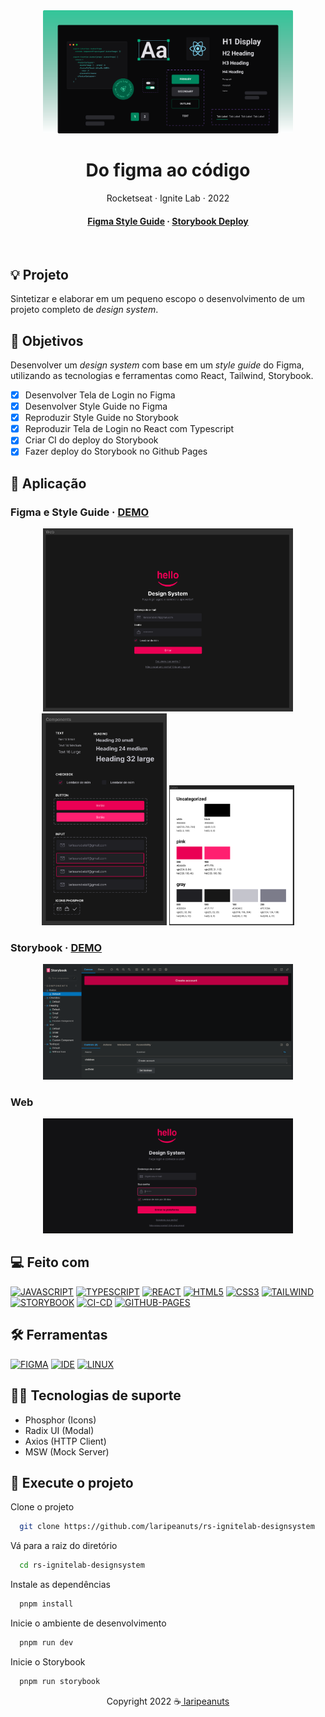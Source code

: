 <div align="center">

  <img src=".github/ignitelab-figma-ao-codigo-banner.svg" alt="logo" width="400" height="auto" />
  <h1>Do figma ao código</h1>
  <p>
    Rocketseat · Ignite Lab · 2022
  </p>

<!-- Badges -->
<p>

</p>

<h4>
    <a href="https://www.figma.com/file/6xrdqvBpvBhY0IXPyDkspc/Design-System?node-id=0%3A1" target="_blank" >Figma Style Guide</a>
  <span> · </span>
    <a href="https://laripeanuts.github.io/rs-ignitelab-designsystem/">Storybook Deploy</a>
</h4>
</div>

<br />

## 💡 Projeto

Sintetizar e elaborar em um pequeno escopo o desenvolvimento de um projeto completo de *design system*.


<!-- [Versão em português](./README-ptbr.md) -->

## 🎯 Objetivos

Desenvolver um *design system* com base em um *style guide* do Figma, utilizando as tecnologias e ferramentas como React, Tailwind, Storybook.

- [x] Desenvolver Tela de Login no Figma
- [x] Desenvolver Style Guide no Figma
- [x] Reproduzir Style Guide no Storybook
- [x] Reproduzir Tela de Login no React com Typescript
- [x] Criar CI do deploy do Storybook
- [x] Fazer deploy do Storybook no Github Pages

## 🥳 Aplicação 

### Figma e Style Guide · [DEMO](https://www.figma.com/file/6xrdqvBpvBhY0IXPyDkspc/Design-System?node-id=0%3A1)

<p align="center">
  <img src="./.github/figma-01.png" alt="start" width="400">
  <img src="./.github/figma-02.png" alt="start" width="200">
  <img src="./.github/figma-03.png" alt="start" width="200">
</p>

### Storybook · [DEMO](https://laripeanuts.github.io/rs-ignitelab-designsystem/)

<p align="center">
  <img src="./.github/storybook-01.png" alt="start" width="400">
</p>

### Web

<p align="center">
  <img src="./.github/web-01.png" alt="start" width="400">
</p>

## 💻 Feito com

[![JAVASCRIPT](https://img.shields.io/badge/JavaScript-F7DF1E?style=for-the-badge&logo=javascript&logoColor=black)](https://developer.mozilla.org/pt-BR/docs/Web/JavaScript)
[![TYPESCRIPT](https://img.shields.io/badge/TypeScript-007ACC?style=for-the-badge&logo=typescript&logoColor=white)](https://www.typescriptlang.org/)
[![REACT](https://img.shields.io/badge/React-61DAFB?style=for-the-badge&logo=react&logoColor=white)](https://pt-br.reactjs.org/)
[![HTML5](https://img.shields.io/badge/HTML5-E34F26?style=for-the-badge&logo=html5&logoColor=white)](https://developer.mozilla.org/pt-BR/docs/Web/HTML)
[![CSS3](https://img.shields.io/badge/CSS3-1572B6?style=for-the-badge&logo=css3&logoColor=white)](https://developer.mozilla.org/pt-BR/docs/Web/CSS)
[![TAILWIND](https://img.shields.io/badge/Tailwind-38B2AC?style=for-the-badge&logo=tailwind-css&logoColor=white)](https://tailwindcss.com/)
[![STORYBOOK](https://img.shields.io/badge/Storybook-FF4785?style=for-the-badge&logo=storybook&logoColor=white)](https://storybook.js.org/)
[![CI-CD](https://img.shields.io/badge/CI%2FCD-GitHub%20Actions-2088FF?style=for-the-badge&logo=github-actions&logoColor=white)](https://github.com/features/actions)
[![GITHUB-PAGES](https://img.shields.io/badge/GitHub%20Pages-181717?style=for-the-badge&logo=github&logoColor=white)](https://pages.github.com/)
## 🛠️ Ferramentas

[![FIGMA](https://img.shields.io/badge/Figma-F24E1E?style=for-the-badge&logo=figma&logoColor=white)](https://www.figma.com/)
[![IDE](https://img.shields.io/badge/Visual_studio_code-0078D4?style=for-the-badge&logo=visual%20studio%20code&logoColor=white)](https://code.visualstudio.com/)
[![LINUX](https://img.shields.io/badge/Linux-000000?style=for-the-badge&logo=linux&logoColor=white)](https://pop.system76.com/)

## 🦸‍♂️ Tecnologias de suporte

- Phosphor (Icons)
- Radix UI (Modal)
- Axios (HTTP Client)
- MSW (Mock Server)

## 🚀 Execute o projeto

Clone o projeto

```bash
  git clone https://github.com/laripeanuts/rs-ignitelab-designsystem
```

Vá para a raiz do diretório

```bash
  cd rs-ignitelab-designsystem
```

Instale as dependências

```bash
  pnpm install
```

Inicie o ambiente de desenvolvimento

```bash
  pnpm run dev
```

Inicie o Storybook

```bash
  pnpm run storybook
```

<p align="center">Copyright 2022 ☕<a href="https://github.com/laripeanuts"> laripeanuts</a></p>
